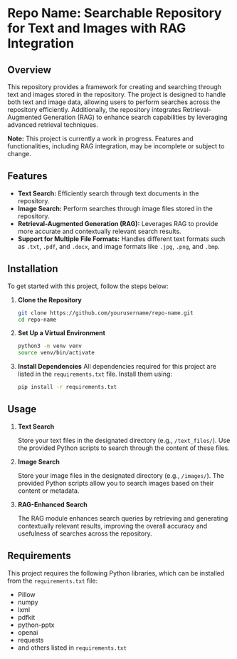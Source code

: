 # Repo Name: Searchable Repository for Text and Images with RAG Integration

## Overview

This repository provides a framework for creating and searching through text and images stored in the repository. The project is designed to handle both text and image data, allowing users to perform searches across the repository efficiently. Additionally, the repository integrates Retrieval-Augmented Generation (RAG) to enhance search capabilities by leveraging advanced retrieval techniques.

**Note:** This project is currently a work in progress. Features and functionalities, including RAG integration, may be incomplete or subject to change.

## Features

- **Text Search:** Efficiently search through text documents in the repository.
- **Image Search:** Perform searches through image files stored in the repository.
- **Retrieval-Augmented Generation (RAG):** Leverages RAG to provide more accurate and contextually relevant search results.
- **Support for Multiple File Formats:** Handles different text formats such as `.txt`, `.pdf`, and `.docx`, and image formats like `.jpg`, `.png`, and `.bmp`.

## Installation

To get started with this project, follow the steps below:

1. **Clone the Repository**
    ```bash
    git clone https://github.com/yourusername/repo-name.git
    cd repo-name
    ```

2. **Set Up a Virtual Environment**
    ```bash
    python3 -m venv venv
    source venv/bin/activate
    ```

3. **Install Dependencies**
    All dependencies required for this project are listed in the `requirements.txt` file. Install them using:
    ```bash
    pip install -r requirements.txt
    ```

## Usage

1. **Text Search**

    Store your text files in the designated directory (e.g., `/text_files/`). Use the provided Python scripts to search through the content of these files.

2. **Image Search**

    Store your image files in the designated directory (e.g., `/images/`). The provided Python scripts allow you to search images based on their content or metadata.

3. **RAG-Enhanced Search**

    The RAG module enhances search queries by retrieving and generating contextually relevant results, improving the overall accuracy and usefulness of searches across the repository.



## Requirements

This project requires the following Python libraries, which can be installed from the `requirements.txt` file:

- Pillow
- numpy
- lxml
- pdfkit
- python-pptx
- openai
- requests
- and others listed in `requirements.txt`

